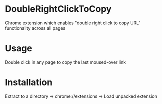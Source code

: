 # DoubleRightClickToCopy
Chrome extension which enables "double right click to copy URL" functionality across all pages

# Usage
Double click in any page to copy the last moused-over link

# Installation
Extract to a directory -> chrome://extensions -> Load unpacked extension
